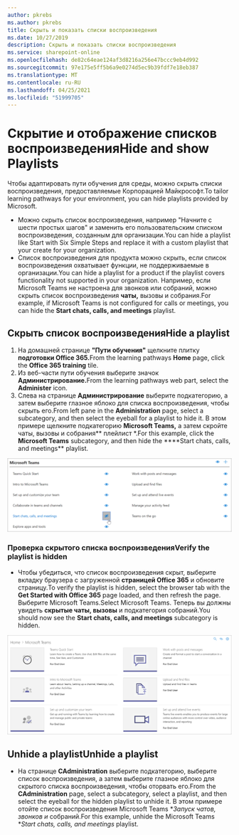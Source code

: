 ```yaml
---
author: pkrebs
ms.author: pkrebs
title: Скрыть и показать списки воспроизведения
ms.date: 10/27/2019
description: Скрыть и показать списки воспроизведения
ms.service: sharepoint-online
ms.openlocfilehash: de82c64eae124af3d8216a256e47bccc9eb4d992
ms.sourcegitcommit: 97e175e5ff5b6a9e0274d5ec9b39fdf7e18eb387
ms.translationtype: MT
ms.contentlocale: ru-RU
ms.lasthandoff: 04/25/2021
ms.locfileid: "51999705"
---
```

# <a name="hide-and-show-playlists"></a><span data-ttu-id="54292-103">Скрытие и отображение списков воспроизведения</span><span class="sxs-lookup"><span data-stu-id="54292-103">Hide and show Playlists</span></span>

<span data-ttu-id="54292-104">Чтобы адаптировать пути обучения для среды, можно скрыть списки воспроизведения, предоставляемые Корпорацией Майкрософт.</span><span class="sxs-lookup"><span data-stu-id="54292-104">To tailor learning pathways for your environment, you can hide playlists provided by Microsoft.</span></span> 

- <span data-ttu-id="54292-105">Можно скрыть список воспроизведения, например "Начните с шести простых шагов" и заменить его пользовательским списком воспроизведения, созданным для организации.</span><span class="sxs-lookup"><span data-stu-id="54292-105">You can hide a playlist like Start with Six Simple Steps and replace it with a custom playlist that your create for your organization.</span></span>
- <span data-ttu-id="54292-106">Список воспроизведения для продукта можно скрыть, если список воспроизведения охватывает функции, не поддерживаемые в организации.</span><span class="sxs-lookup"><span data-stu-id="54292-106">You can hide a playlist for a product if the playlist covers functionality not supported in your organization.</span></span> <span data-ttu-id="54292-107">Например, если Microsoft Teams не настроена для звонков или собраний, можно скрыть список воспроизведения **чаты,** вызовы и собрания.</span><span class="sxs-lookup"><span data-stu-id="54292-107">For example, if Microsoft Teams is not configured for calls or meetings, you can hide the **Start chats, calls, and meetings** playlist.</span></span> 

## <a name="hide-a-playlist"></a><span data-ttu-id="54292-108">Скрыть список воспроизведения</span><span class="sxs-lookup"><span data-stu-id="54292-108">Hide a playlist</span></span>

1. <span data-ttu-id="54292-109">На домашней странице **"Пути обучения"** щелкните плитку **подготовки Office 365.**</span><span class="sxs-lookup"><span data-stu-id="54292-109">From the learning pathways **Home** page, click the **Office 365 training** tile.</span></span>
2. <span data-ttu-id="54292-110">Из веб-части пути обучения выберите значок **Администрирование.**</span><span class="sxs-lookup"><span data-stu-id="54292-110">From the learning pathways web part, select the **Administer** icon.</span></span> 
3. <span data-ttu-id="54292-111">Слева на странице **Администрирование** выберите подкатегорию, а затем выберите глазное яблоко для списка воспроизведения, чтобы скрыть его.</span><span class="sxs-lookup"><span data-stu-id="54292-111">From left pane in the **Administration** page, select a subcategory, and then select the eyeball for a playlist to hide it.</span></span> <span data-ttu-id="54292-112">В этом примере щелкните подкатегорию **Microsoft Teams,** а затем скройте чаты, вызовы и собрания\*\* плейлист \*.</span><span class="sxs-lookup"><span data-stu-id="54292-112">For this example, click the **Microsoft Teams** subcategory, and then hide the \*\*\*\*Start chats, calls, and meetings\*\* playlist.</span></span>  

![cg-hideplaylist.png](media/cg-hideplaylist.png)

### <a name="verify-the-playlist-is-hidden"></a><span data-ttu-id="54292-114">Проверка скрытого списка воспроизведения</span><span class="sxs-lookup"><span data-stu-id="54292-114">Verify the playlist is hidden</span></span>
- <span data-ttu-id="54292-115">Чтобы убедиться, что список воспроизведения скрыт, выберите вкладку браузера с загруженной **страницей Office 365** и обновите страницу.</span><span class="sxs-lookup"><span data-stu-id="54292-115">To verify the playlist is hidden, select the browser tab with the **Get Started with Office 365** page loaded, and then refresh the page.</span></span> <span data-ttu-id="54292-116">Выберите Microsoft Teams.</span><span class="sxs-lookup"><span data-stu-id="54292-116">Select Microsoft Teams.</span></span> <span data-ttu-id="54292-117">Теперь вы должны увидеть **скрытые чаты, вызовы** и подкатегория собраний.</span><span class="sxs-lookup"><span data-stu-id="54292-117">You should now see the **Start chats, calls, and meetings** subcategory is hidden.</span></span> 

![cg-hideplaylistrefresh.png](media/cg-hideplaylistrefresh.png)

## <a name="unhide-a-playlist"></a><span data-ttu-id="54292-119">Unhide a playlist</span><span class="sxs-lookup"><span data-stu-id="54292-119">Unhide a playlist</span></span>

- <span data-ttu-id="54292-120">На странице **CAdministration** выберите подкатегорию, выберите список воспроизведения, а затем выберите глазное яблоко для скрытого списка воспроизведения, чтобы оторвать его.</span><span class="sxs-lookup"><span data-stu-id="54292-120">From the **CAdministration** page, select a subcategory, select a playlist, and then select the eyeball for the hidden playlist to unhide it.</span></span> <span data-ttu-id="54292-121">В этом примере отойте список воспроизведения Microsoft Teams \**_Запуск чатов, звонков и_* собраний.</span><span class="sxs-lookup"><span data-stu-id="54292-121">For this example, unhide the Microsoft Teams \**_Start chats, calls, and meetings_* playlist.</span></span>   

